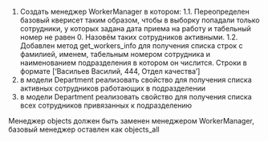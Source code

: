 1. Создать менеджер WorkerManager в котором:
 1.1. Переопределен базовый кверисет таким образом, чтобы в выборку попадали только сотрудники, у которых задана дата приема на работу и табельный номер не равен 0. Назовём таких сотрудников активными.
 1.2. Добавлен метод get_workers_info для получения списка строк с фамилией, именем, табельным номером сотрудника и наименованием подразделения в котором он числится.   Строки в формате [‘Васильев Василий, 444, Отдел качества’]
2. в модели Department реализовать свойство для получения списка активных сотрудников работающих в подразделении
3. в модели Department реализовать свойство для получения списка всех сотрудников привязанных к подразделению

Менеджер objects должен быть заменен менеджером WorkerManager, базовый менеджер оставлен как objects_all
